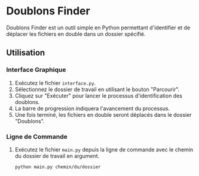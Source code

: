 # Doublons Finder

Doublons Finder est un outil simple en Python permettant d'identifier et de déplacer les fichiers en double dans un dossier spécifié.

## Utilisation

### Interface Graphique

1. Exécutez le fichier `interface.py`.
2. Sélectionnez le dossier de travail en utilisant le bouton "Parcourir".
3. Cliquez sur "Exécuter" pour lancer le processus d'identification des doublons.
4. La barre de progression indiquera l'avancement du processus.
5. Une fois terminé, les fichiers en double seront déplacés dans le dossier "Doublons".

### Ligne de Commande

1. Exécutez le fichier `main.py` depuis la ligne de commande avec le chemin du dossier de travail en argument.
   ```bash
   python main.py chemin/du/dossier
